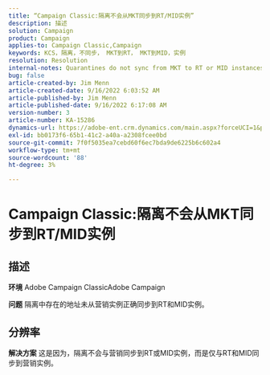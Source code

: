 ```yaml
---
title: “Campaign Classic:隔离不会从MKT同步到RT/MID实例”
description: 描述
solution: Campaign
product: Campaign
applies-to: Campaign Classic,Campaign
keywords: KCS，隔离，不同步， MKT到RT， MKT到MID，实例
resolution: Resolution
internal-notes: Quarantines do not sync from MKT to RT or MID instances
bug: false
article-created-by: Jim Menn
article-created-date: 9/16/2022 6:03:52 AM
article-published-by: Jim Menn
article-published-date: 9/16/2022 6:17:08 AM
version-number: 3
article-number: KA-15286
dynamics-url: https://adobe-ent.crm.dynamics.com/main.aspx?forceUCI=1&pagetype=entityrecord&etn=knowledgearticle&id=64033d55-8535-ed11-9db1-0022480866ad
exl-id: bb0173f6-65b1-41c2-a40a-a2308fcee0bd
source-git-commit: 7f0f5035ea7cebd60f6ec7bda9de6225b6c602a4
workflow-type: tm+mt
source-wordcount: '88'
ht-degree: 3%

---
```


# Campaign Classic:隔离不会从MKT同步到RT/MID实例

## 描述


<b>环境</b>
Adobe Campaign ClassicAdobe Campaign

<b>问题</b>
隔离中存在的地址未从营销实例正确同步到RT和MID实例。


## 分辨率


<b>解决方案</b>
这是因为，隔离不会与营销同步到RT或MID实例，而是仅与RT和MID同步到营销实例。
